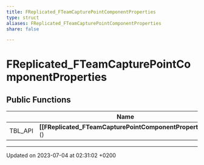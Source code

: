 ```yaml
---
title: FReplicated_FTeamCapturePointComponentProperties
type: struct
aliases: FReplicated_FTeamCapturePointComponentProperties
share: false

---
```


# FReplicated_FTeamCapturePointComponentProperties





## Public Functions

|                | Name           |
| -------------- | -------------- |
| TBL_API | **[[FReplicated_FTeamCapturePointComponentProperties]]**() |

-------------------------------

Updated on 2023-07-04 at 02:31:02 +0200